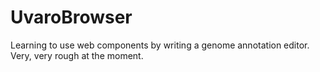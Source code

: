 UvaroBrowser
============

Learning to use web components by writing a genome annotation editor. Very, very rough at the moment.
